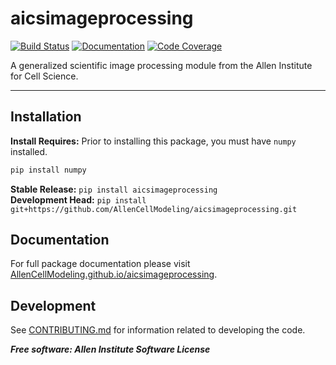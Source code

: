 # aicsimageprocessing

[![Build Status](https://github.com/AllenCellModeling/aicsimageprocessing/workflows/Build%20Master/badge.svg)](https://github.com/AllenCellModeling/aicsimageprocessing/actions)
[![Documentation](https://github.com/AllenCellModeling/aicsimageprocessing/workflows/Documentation/badge.svg)](https://AllenCellModeling.github.io/aicsimageprocessing)
[![Code Coverage](https://codecov.io/gh/AllenCellModeling/aicsimageprocessing/branch/master/graph/badge.svg)](https://codecov.io/gh/AllenCellModeling/aicsimageprocessing)

A generalized scientific image processing module from the Allen Institute for Cell Science.

---

## Installation
**Install Requires:** Prior to installing this package, you must have `numpy` installed.

```bash
pip install numpy
```

**Stable Release:** `pip install aicsimageprocessing`<br>
**Development Head:** `pip install git+https://github.com/AllenCellModeling/aicsimageprocessing.git`

## Documentation
For full package documentation please visit [AllenCellModeling.github.io/aicsimageprocessing](https://AllenCellModeling.github.io/aicsimageprocessing).

## Development
See [CONTRIBUTING.md](CONTRIBUTING.md) for information related to developing the code.


***Free software: Allen Institute Software License***
